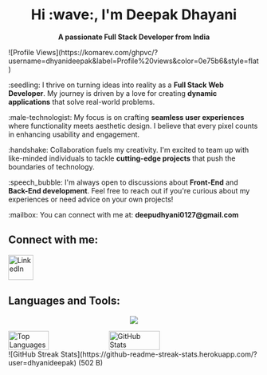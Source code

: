 <h1 align="center">Hi :wave:, I'm Deepak Dhayani</h1>
<p align="center">
  <strong>A passionate Full Stack Developer from India</strong>
</p>
![Profile Views](https://komarev.com/ghpvc/?username=dhyanideepak&label=Profile%20views&color=0e75b6&style=flat)

<p>
  :seedling: I thrive on turning ideas into reality as a <strong>Full Stack Web Developer</strong>. My journey is driven by a love for creating <strong>dynamic applications</strong> that solve real-world problems.
</p>
<p>
  :male-technologist: My focus is on crafting <strong>seamless user experiences</strong> where functionality meets aesthetic design. I believe that every pixel counts in enhancing usability and engagement.
</p>
<p>
  :handshake: Collaboration fuels my creativity. I'm excited to team up with like-minded individuals to tackle <strong>cutting-edge projects</strong> that push the boundaries of technology.
</p>
<p>
  :speech_bubble: I'm always open to discussions about <strong>Front-End</strong> and <strong>Back-End development</strong>. Feel free to reach out if you're curious about my experiences or need advice on your own projects!
</p>

<p>
  :mailbox: You can connect with me at: <strong>deepudhyani0127@gmail.com</strong>  <!-- Replace with your email -->
</p>


## **Connect with me:**
<a href="https://www.linkedin.com/in/deepakdhyani2706/" target="_blank">
  <img src="https://img.icons8.com/ios-filled/50/0077b5/linkedin.png" alt="LinkedIn" style="width: 50px;"/>
</a>


## **Languages and Tools:**
<p align="center">
  <a href="https://skillicons.dev">
    <img src="https://skillicons.dev/icons?i=python,html,css,js,ts,git,github,react,vite,vscode,mongodb,replit,npm,sass,firebase,netlify,vercel,postman,redux,stackoverflow,tailwind,bootstrap" />
  </a>
</p>
<div style="display: flex;">
  <img src="https://github-readme-stats.vercel.app/api/top-langs?username=dhyanideepak&show_icons=true&locale=en&layout=compact" alt="Top Languages" width="40%" />
  <img src="https://github-readme-stats.vercel.app/api?username=dhyanideepak&show_icons=true&locale=en" alt="GitHub Stats" width="45%" />
</div>
![GitHub Streak Stats](https://github-readme-streak-stats.herokuapp.com/?user=dhyanideepak)
(502 B)

